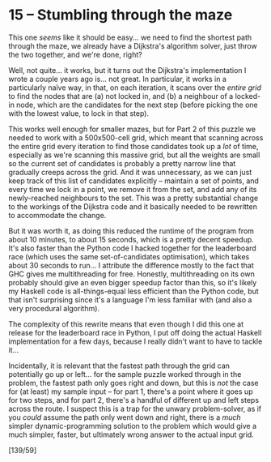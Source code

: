 # 15 &ndash; Stumbling through the maze
This one _seems_ like it should be easy... we need to find the shortest path through the maze, we already have a Dijkstra's algorithm solver, just throw the two together, and we're done, right?

Well, not quite... it works, but it turns out the Dijkstra's implementation I wrote a couple years ago is... not great. In particular, it works in a particularly naïve way, in that, on each iteration, it scans over the _entire grid_ to find the nodes that are (a) not locked in, and (b) a neighbour of a locked-in node, which are the candidates for the next step (before picking the one with the lowest value, to lock in that step).

This works well enough for smaller mazes, but for Part 2 of this puzzle we needed to work with a 500x500-cell grid, which meant that scanning across the entire grid every iteration to find those candidates took up a _lot_ of time, especially as we're scanning this massive grid, but all the weights are small so the current set of candidates is probably a pretty narrow line that gradually creeps across the grid. And it was unnecessary, as we can just keep track of this list of candidates explicitly &ndash; maintain a set of points, and every time we lock in a point, we remove it from the set, and add any of its newly-reached neighbours to the set. This was a pretty substantial change to the workings of the Dijkstra code and it basically needed to be rewritten to accommodate the change.

But it was worth it, as doing this reduced the runtime of the program from about 10 minutes, to about 15 seconds, which is a pretty decent speedup. It's also faster than the Python code I hacked together for the leaderboard race (which uses the same set-of-candidates optimisation), which takes about 30 seconds to run... I attribute the difference mostly to the fact that GHC gives me multithreading for free. Honestly, multithreading on its own probably should give an even bigger speedup factor than this, so it's likely my Haskell code is all-things-equal less efficient than the Python code, but that isn't surprising since it's a language I'm less familiar with (and also a very procedural algorithm).

The complexity of this rewrite means that even though I did this one at release for the leaderboard race in Python, I put off doing the actual Haskell implementation for a few days, because I really didn't want to have to tackle it...

Incidentally, it is relevant that the fastest path through the grid can potentially go up or left... for the sample puzzle worked through in the problem, the fastest path only goes right and down, but this is _not_ the case for (at least) my sample input &ndash; for part 1, there's a point where it goes up for two steps, and for part 2, there's a handful of different up and left steps across the route. I suspect this is a trap for the unwary problem-solver, as if you _could_ assume the path only went down and right, there is a _much_ simpler dynamic-programming solution to the problem which would give a much simpler, faster, but ultimately wrong answer to the actual input grid.

[139/59]
